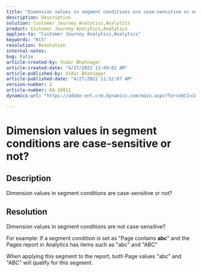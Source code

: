 ```yaml
---
title: "Dimension values in segment conditions are case-sensitive or not?"
description: Description
solution: Customer Journey Analytics,Analytics
product: Customer Journey Analytics,Analytics
applies-to: "Customer Journey Analytics,Analytics"
keywords: "KCS"
resolution: Resolution
internal-notes: 
bug: False
article-created-by: Vidur Bhatnagar
article-created-date: "4/27/2022 11:49:02 AM"
article-published-by: Vidur Bhatnagar
article-published-date: "4/27/2022 11:52:07 AM"
version-number: 2
article-number: KA-16911
dynamics-url: "https://adobe-ent.crm.dynamics.com/main.aspx?forceUCI=1&pagetype=entityrecord&etn=knowledgearticle&id=8a150e03-20c6-ec11-a7b6-0022480a10ee"

---
```

# Dimension values in segment conditions are case-sensitive or not?

## Description


Dimension values in segment conditions are case-sensitive or not?


## Resolution


Dimension values in segment conditions are not case-sensitive?

For example: If a segment condition is set as "Page contains <b>abc</b>" and the Pages report in Analytics has items such as "abc" and "ABC"

When applying this segment to the report, both Page values "abc" and "ABC" will qualify for this segment.
